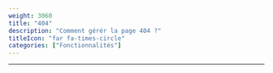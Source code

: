 ```yaml
---
weight: 3060
title: "404"
description: "Comment gérér la page 404 ?"
titleIcon: "far fa-times-circle"
categories: ["Fonctionnalités"]
---
```


---
